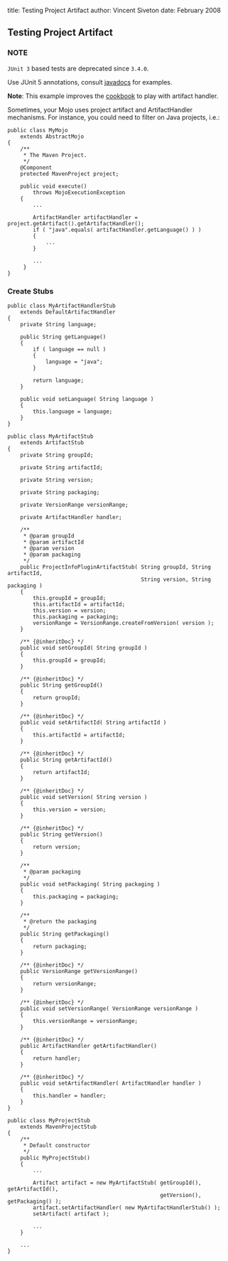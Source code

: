 title: Testing Project Artifact
author: Vincent Siveton
date: February 2008

<!--  Licensed to the Apache Software Foundation (ASF) under one -->
<!--  or more contributor license agreements.  See the NOTICE file -->
<!--  distributed with this work for additional information -->
<!--  regarding copyright ownership.  The ASF licenses this file -->
<!--  to you under the Apache License, Version 2.0 (the -->
<!--  "License"); you may not use this file except in compliance -->
<!--  with the License.  You may obtain a copy of the License at -->
<!--  -->
<!--    http://www.apache.org/licenses/LICENSE-2.0 -->
<!--  -->
<!--  Unless required by applicable law or agreed to in writing, -->
<!--  software distributed under the License is distributed on an -->
<!--  "AS IS" BASIS, WITHOUT WARRANTIES OR CONDITIONS OF ANY -->
<!--  KIND, either express or implied.  See the License for the -->
<!--  specific language governing permissions and limitations -->
<!--  under the License. -->
## Testing Project Artifact


### NOTE

`JUnit 3` based tests are deprecated since `3.4.0`.

Use JUnit 5 annotations, consult [javadocs](../apidocs/org/apache/maven/api/plugin/testing/package-summary.html) for examples.

 **Note**: This example improves the [cookbook](../getting-started/index.html) to play with artifact handler.


 Sometimes, your Mojo uses project artifact and ArtifactHandler mechanisms. For instance, you could need to filter on Java projects, i.e.:



```
public class MyMojo
    extends AbstractMojo
{
    /**
     * The Maven Project.
     */
    @Component
    protected MavenProject project;

    public void execute()
        throws MojoExecutionException
    {
        ...

        ArtifactHandler artifactHandler = project.getArtifact().getArtifactHandler();
        if ( "java".equals( artifactHandler.getLanguage() ) )
        {
            ...
        }

        ...
     }
}
```

### Create Stubs



```
public class MyArtifactHandlerStub
    extends DefaultArtifactHandler
{
    private String language;

    public String getLanguage()
    {
        if ( language == null )
        {
            language = "java";
        }

        return language;
    }

    public void setLanguage( String language )
    {
        this.language = language;
    }
}
```


```
public class MyArtifactStub
    extends ArtifactStub
{
    private String groupId;

    private String artifactId;

    private String version;

    private String packaging;

    private VersionRange versionRange;

    private ArtifactHandler handler;

    /**
     * @param groupId
     * @param artifactId
     * @param version
     * @param packaging
     */
    public ProjectInfoPluginArtifactStub( String groupId, String artifactId,
                                          String version, String packaging )
    {
        this.groupId = groupId;
        this.artifactId = artifactId;
        this.version = version;
        this.packaging = packaging;
        versionRange = VersionRange.createFromVersion( version );
    }

    /** {@inheritDoc} */
    public void setGroupId( String groupId )
    {
        this.groupId = groupId;
    }

    /** {@inheritDoc} */
    public String getGroupId()
    {
        return groupId;
    }

    /** {@inheritDoc} */
    public void setArtifactId( String artifactId )
    {
        this.artifactId = artifactId;
    }

    /** {@inheritDoc} */
    public String getArtifactId()
    {
        return artifactId;
    }

    /** {@inheritDoc} */
    public void setVersion( String version )
    {
        this.version = version;
    }

    /** {@inheritDoc} */
    public String getVersion()
    {
        return version;
    }

    /**
     * @param packaging
     */
    public void setPackaging( String packaging )
    {
        this.packaging = packaging;
    }

    /**
     * @return the packaging
     */
    public String getPackaging()
    {
        return packaging;
    }

    /** {@inheritDoc} */
    public VersionRange getVersionRange()
    {
        return versionRange;
    }

    /** {@inheritDoc} */
    public void setVersionRange( VersionRange versionRange )
    {
        this.versionRange = versionRange;
    }

    /** {@inheritDoc} */
    public ArtifactHandler getArtifactHandler()
    {
        return handler;
    }

    /** {@inheritDoc} */
    public void setArtifactHandler( ArtifactHandler handler )
    {
        this.handler = handler;
    }
}
```


```
public class MyProjectStub
    extends MavenProjectStub
{
    /**
     * Default constructor
     */
    public MyProjectStub()
    {
        ...

        Artifact artifact = new MyArtifactStub( getGroupId(), getArtifactId(),
                                                getVersion(), getPackaging() );
        artifact.setArtifactHandler( new MyArtifactHandlerStub() );
        setArtifact( artifact );

        ...
    }

    ...
}
```


